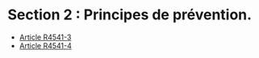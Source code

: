 # Section 2 : Principes de prévention.

* [Article R4541-3](./LEGIARTI000018528905.md)
* [Article R4541-4](./LEGIARTI000018528903.md)
